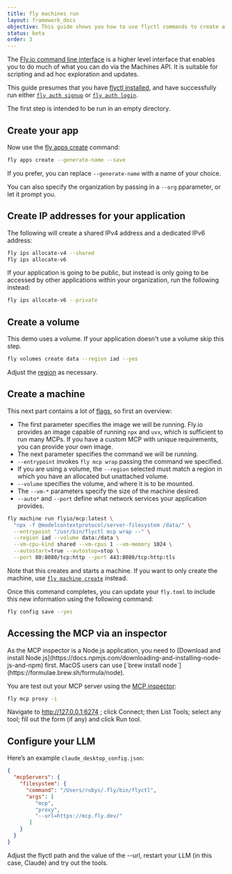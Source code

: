 ```yaml
---
title: fly machines run
layout: framework_docs
objective: This guide shows you how to use flyctl commands to create a Fly.io machine that runs an MCP server remotely.
status: beta
order: 3
---
```


The [Fly.io command line interface](https://fly.io/docs/flyctl/help/) is a higher level interface that enables you to do much of what you can do via the Machines API. It is suitable for scripting and ad hoc exploration and updates.

This guide presumes that you have [flyctl installed](https://fly.io/docs/flyctl/install/), and have successfully run either
[`fly auth signup`](https://fly.io/docs/flyctl/auth-signup/) or [`fly auth login`](https://fly.io/docs/flyctl/auth-login/).

The first step is intended to be run in an empty directory.

## Create your app

Now use the [fly apps create](https://fly.io/docs/flyctl/apps-create/) command:

```sh
fly apps create --generate-name --save
```

If you prefer, you can replace `--generate-name` with a name of your choice.

You can also specify the organization by passing in a `--org` pparameter, or let it prompt you.

## Create IP addresses for your application

The following will create a shared IPv4 address and a dedicated IPv6 address:

```sh
fly ips allocate-v4 --shared
fly ips allocate-v6
```

If your application is going to be public, but instead is only going to be accessed by other applications within your organization, run the following instead:

```sh
fly ips allocate-v6 --private
```

## Create a volume

This demo uses a volume. If your application doesn't use a volume skip this step.

```sh
fly volumes create data --region iad --yes
```

Adjust the [region](https://fly.io/docs/reference/regions/#fly-io-regions) as necessary.

## Create a machine

This next part contains a lot of [flags](https://fly.io/docs/flyctl/machine-run/), so first an overview:

* The first parameter specifies the image we will be running. Fly.io provides an image capable of running `npx` and `uvx`, which is sufficient to run many MCPs. If you have a custom MCP with unique requirements, you can provide your own image.
* The next parameter specifies the command we will be running.
* `--entrypoint` invokes `fly mcp wrap` passing the command we specified.
* If you are using a volume, the `--region` selected must match a region in which you have an allocated but unattached volume.
* `--volume` specifies the volume, and where it is to be mounted.
* The `--vm-*` parameters specify the size of the machine desired.
* `--auto*` and `--port` define what network services your application provides.

```sh
fly machine run flyio/mcp:latest \
  "npx -f @modelcontextprotocol/server-filesystem /data/" \
  --entrypoint "/usr/bin/flyctl mcp wrap --" \
  --region iad --volume data:/data \
  --vm-cpu-kind shared --vm-cpus 1 --vm-memory 1024 \
  --autostart=true --autostop=stop \
  --port 80:8080/tcp:http --port 443:8080/tcp:http:tls
```

Note that this creates and starts a machine. If you want to only create the machine, use [`fly machine create`](https://fly.io/docs/flyctl/machine-create/) instead.

Once this command completes, you can update your `fly.toml` to include this new information using the following command:

```sh
fly config save --yes
```

## Accessing the MCP via an inspector

<div class="important">
  As the MCP inspector is a Node.js application, you need to [Download and install Node.js](https://docs.npmjs.com/downloading-and-installing-node-js-and-npm) first. MacOS users can use [`brew install node`](https://formulae.brew.sh/formula/node).
</div>

You are test out your MCP server using the [MCP inspector](https://modelcontextprotocol.io/docs/tools/inspector):

```sh
fly mcp proxy -i
```

Navigate to http://127.0.0.1:6274 ; click Connect; then List Tools; select any tool; fill out the form (if any) and click Run tool.

## Configure your LLM

Here’s an example `claude_desktop_config.json`:

```json
{
  "mcpServers": {
    "filesystem": {
      "command": "/Users/rubys/.fly/bin/flyctl",
      "args": [
         "mcp",
         "proxy",
         "--url=https://mcp.fly.dev/"
       ]
    }
  }
}
```

Adjust the flyctl path and the value of the --url, restart your LLM (in this case, Claude) and try out the tools.
